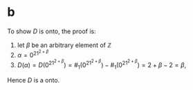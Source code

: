 
# b
To show $D$ is onto, the proof is:
1. let $\beta$ be an arbitrary element of $\mathbb{Z}$
2. $\alpha =0^21^{2+\beta}$
3. $D(\alpha) =D(0^21^{2+\beta})= \#_1(0^21^{2+\beta}) -\#_1(0^21^{2+\beta})= 2+\beta - 2 = \beta$,

Hence $D$ is a onto.